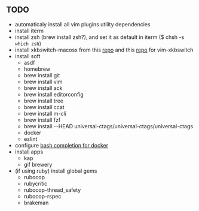 ## TODO

- automaticaly install all vim plugins utility dependencies
- install iterm
- install zsh (brew install zsh?), and set it as default in iterm ($ chsh -s `which zsh`)
- install xkbswitch-macosx from this [repo](https://github.com/myshov/xkbswitch-macosx) and this [repo](https://github.com/myshov/libxkbswitch-macosx) for vim-xkbswitch
- install soft
  - asdf
  - homebrew
  - brew install git
  - brew install vim
  - brew install ack
  - brew install editorconfig
  - brew install tree
  - brew install ccat
  - brew install m-cli
  - brew install fzf
  - brew install --HEAD universal-ctags/universal-ctags/universal-ctags
  - docker
  - eslint
- configure [bash completion for docker](https://docs.docker.com/compose/completion/)
- install apps
  - kap
  - gif brewery
- (if using ruby) install global gems
  - rubocop
  - rubycritic
  - rubocop-thread_safety
  - rubocop-rspec
  - brakeman
